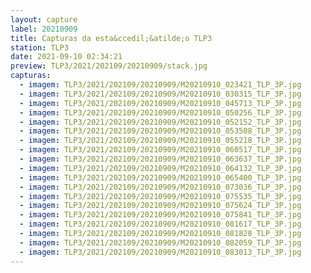 ```yaml
---
layout: capture
label: 20210909
title: Capturas da esta&ccedil;&atilde;o TLP3
station: TLP3
date: 2021-09-10 02:34:21
preview: TLP3/2021/202109/20210909/stack.jpg
capturas:
  - imagem: TLP3/2021/202109/20210909/M20210910_023421_TLP_3P.jpg
  - imagem: TLP3/2021/202109/20210909/M20210910_030315_TLP_3P.jpg
  - imagem: TLP3/2021/202109/20210909/M20210910_045713_TLP_3P.jpg
  - imagem: TLP3/2021/202109/20210909/M20210910_050256_TLP_3P.jpg
  - imagem: TLP3/2021/202109/20210909/M20210910_052152_TLP_3P.jpg
  - imagem: TLP3/2021/202109/20210909/M20210910_053508_TLP_3P.jpg
  - imagem: TLP3/2021/202109/20210909/M20210910_055218_TLP_3P.jpg
  - imagem: TLP3/2021/202109/20210909/M20210910_060517_TLP_3P.jpg
  - imagem: TLP3/2021/202109/20210909/M20210910_063637_TLP_3P.jpg
  - imagem: TLP3/2021/202109/20210909/M20210910_064132_TLP_3P.jpg
  - imagem: TLP3/2021/202109/20210909/M20210910_065400_TLP_3P.jpg
  - imagem: TLP3/2021/202109/20210909/M20210910_073036_TLP_3P.jpg
  - imagem: TLP3/2021/202109/20210909/M20210910_075535_TLP_3P.jpg
  - imagem: TLP3/2021/202109/20210909/M20210910_075624_TLP_3P.jpg
  - imagem: TLP3/2021/202109/20210909/M20210910_075841_TLP_3P.jpg
  - imagem: TLP3/2021/202109/20210909/M20210910_081617_TLP_3P.jpg
  - imagem: TLP3/2021/202109/20210909/M20210910_081828_TLP_3P.jpg
  - imagem: TLP3/2021/202109/20210909/M20210910_082059_TLP_3P.jpg
  - imagem: TLP3/2021/202109/20210909/M20210910_083013_TLP_3P.jpg
---
```

